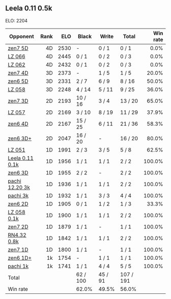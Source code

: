 ## Leela 0.11 0.5k ##

ELO: 2204

Opponent | Rank | ELO | Black | Write | Total | Win rate
---------|-----:|----:|-------|-------|-------|-------:
[zen7 5D](zen7%205D.md) | 4D | 2530 | - | 0 / 1 | 0 / 1 | 0.0%
[LZ 066](LZ%20066.md) | 4D | 2445 | 0 / 1 | 0 / 2 | 0 / 3 | 0.0%
[LZ 062](LZ%20062.md) | 4D | 2432 | 0 / 1 | 0 / 2 | 0 / 3 | 0.0%
[zen7 4D](zen7%204D.md) | 3D | 2373 | - | 1 / 5 | 1 / 5 | 20.0%
[zen6 5D](zen6%205D.md) | 3D | 2331 | 2 / 7 | 6 / 9 | 8 / 16 | 50.0%
[LZ 058](LZ%20058.md) | 3D | 2248 | 4 / 14 | 5 / 11 | 9 / 25 | 36.0%
[zen7 3D](zen7%203D.md) | 2D | 2193 | 10 / 16 | 3 / 4 | 13 / 20 | 65.0%
[LZ 057](LZ%20057.md) | 2D | 2169 | 3 / 10 | 8 / 19 | 11 / 29 | 37.9%
[zen6 4D](zen6%204D.md) | 2D | 2167 | 15 / 25 | 6 / 11 | 21 / 36 | 58.3%
[zen6 3D+](zen6%203D+.md) | 2D | 2047 | 16 / 20 | - | 16 / 20 | 80.0%
[LZ 051](LZ%20051.md) | 1D | 1991 | 2 / 3 | 3 / 5 | 5 / 8 | 62.5%
[Leela 0.11 0.1k](Leela%200.11%200.1k.md) | 1D | 1956 | 1 / 1 | 1 / 1 | 2 / 2 | 100.0%
[zen6 3D](zen6%203D.md) | 1D | 1955 | 2 / 2 | - | 2 / 2 | 100.0%
[pachi 12.20 3k](pachi%2012.20%203k.md) | 1D | 1936 | 1 / 1 | 1 / 1 | 2 / 2 | 100.0%
[pachi 3k](pachi%203k.md) | 1D | 1932 | 1 / 1 | 3 / 3 | 4 / 4 | 100.0%
[zen6 2D](zen6%202D.md) | 1D | 1905 | 0 / 1 | 1 / 2 | 1 / 3 | 33.3%
[LZ 058 0.1k](LZ%20058%200.1k.md) | 1D | 1900 | 1 / 1 | 1 / 1 | 2 / 2 | 100.0%
[zen7 2D](zen7%202D.md) | 1D | 1879 | 1 / 1 | - | 1 / 1 | 100.0%
[RN4.32 0.8k](RN4.32%200.8k.md) | 1D | 1842 | 1 / 1 | 1 / 1 | 2 / 2 | 100.0%
[zen7 1D](zen7%201D.md) | 1D | 1800 | 1 / 1 | - | 1 / 1 | 100.0%
[zen6 1D+](zen6%201D+.md) | 1k | 1754 | - | 1 / 1 | 1 / 1 | 100.0%
[pachi 1k](pachi%201k.md) | 1k | 1741 | 1 / 1 | 4 / 4 | 5 / 5 | 100.0%
Total | | | 62 / 100 | 45 / 91 | 107 / 191 | 
Win rate| | | 62.0% | 49.5% | 56.0% | 
